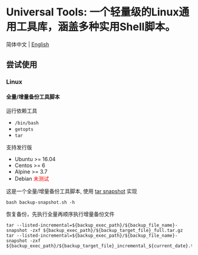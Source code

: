 # Universal Tools: 一个轻量级的Linux通用工具库，涵盖多种实用Shell脚本。

简体中文 | [English](https://github.com/shencangsheng/Universal-Tools)

## 尝试使用

### Linux

#### 全量/增量备份工具脚本

运行依赖工具
* `/bin/bash`
* `getopts`
* `tar`

支持发行版
* Ubuntu >= 16.04
* Centos >= 6
* Alpine >= 3.7
* Debian <font color=red>未测试</font>

这是一个全量/增量备份工具脚本, 使用 [tar snapshot](https://www.gnu.org/software/tar/manual/html_node/Incremental-Dumps.html) 实现

```shell
bash backup-snapshot.sh -h
```

恢复备份，先执行全量再顺序执行增量备份文件
```shell
tar --listed-incremental=${backup_exec_path}/${backup_file_name}-snapshot -zxf ${backup_exec_path}/${backup_target_file}_full.tar.gz
tar --listed-incremental=${backup_exec_path}/${backup_file_name}-snapshot -zxf ${backup_exec_path}/${backup_target_file}_incremental_${current_date}.tar.gz
```